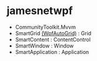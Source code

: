 # jamesnetwpf

- CommunityToolkit.Mvvm
- SmartGrid [(WpfAutoGrid)](https://github.com/carbonrobot/wpf-autogrid) : Grid
- SmartContent : ContentControl
- SmartWindow : Window
- SmartApplication : Application

